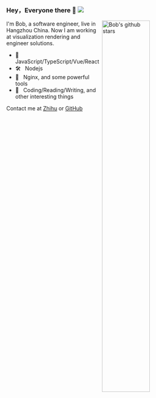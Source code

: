 ### Hey，Everyone there 👋 ![](https://visitor-badge.glitch.me/badge?page_id=fe92star.fe92star)

<img align="right" alt="Bob's github stars" width="50%" src="https://github-readme-stats.vercel.app/api?username=fe92star&show_icons=true">



I'm Bob, a software engineer, live in Hangzhou China. Now I am working at visualization rendering and engineer solutions.

- 🎁  &nbsp; JavaScript/TypeScript/Vue/React
- 🛠  &nbsp; Nodejs
- 🚕  &nbsp; Nginx, and some powerful tools
- 🎿  &nbsp; Coding/Reading/Writing, and other interesting things

Contact me at [Zhihu](https://www.zhihu.com/people/ge-ge-da-16-28) or [GitHub](https://github.com/fe92star)